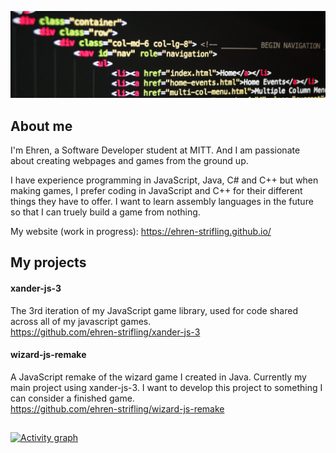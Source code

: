 <!-- ![](./assets/wizard-js-banner-compressed.mp4) <!-- I don't know why this doesn't work and it sucks -->
![](./assets/banner.jpg) <!-- I'm not going to waste all my time on a banner. All the good ones needed iStock. And the video I took just doesn't work... -->

## About me
I'm Ehren, a Software Developer student at MITT. And I am passionate about creating webpages and games from the ground up.

I have experience programming in JavaScript, Java, C# and C++ but when making games, I prefer coding in JavaScript and C++ for their different things they have to offer. I want to learn assembly languages in the future so that I can truely build a game from nothing.

My website (work in progress): https://ehren-strifling.github.io/

<!-- ## My skills <!-- I feel bad for copying this since I don't even know how these images work --><!--
<p align="center">
  <img src="https://img.shields.io/badge/web-html-informational?style=for-the-badge&logo=html5&logoColor=white&color=2aa889")/>&nbsp;
  <img src="https://img.shields.io/badge/web-css-informational?style=for-the-badge&logo=css3&logoColor=white&color=2aa889")/>&nbsp;
  <img src="https://img.shields.io/badge/code-javascript-informational?style=for-the-badge&logo=javascript&logoColor=white&color=2aa889"/>&nbsp;
  <img src="https://img.shields.io/badge/code-java-informational?style=for-the-badge&logo=coffeescript&logoColor=white&color=2aa889")/>&nbsp;
  <img src="https://img.shields.io/badge/code-c%2b%2b-informational?style=for-the-badge&logo=cplusplus&logoColor=white&color=2aa889")/>&nbsp;
</p> -->

## My projects
#### xander-js-3
The 3rd iteration of my JavaScript game library, used for code shared across all of my javascript games.  
https://github.com/ehren-strifling/xander-js-3

#### wizard-js-remake
A JavaScript remake of the wizard game I created in Java. Currently my main project using xander-js-3. I want to develop this project to something I can consider a finished game.  
https://github.com/ehren-strifling/wizard-js-remake

## <!-- I am definitely going to copy this though -->
[![Activity graph](https://github-readme-activity-graph.vercel.app/graph?username=ehren-strifling&theme=gotham&hide_border=true)](https://github.com/ashutosh00710/github-readme-activity-graph)
